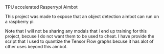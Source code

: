 TPU accelerated Rasperrypi Aimbot

This project was made to expose that an object detection aimbot can run on a raspberry pi.

Note that I will not be sharing any modals that I end up training for this project, becuse I do not want them to be used to cheat. I have provide the script that I used
to quantize the Tensor Flow graphs becuse it has alot of other uses beyond this aimbot.

